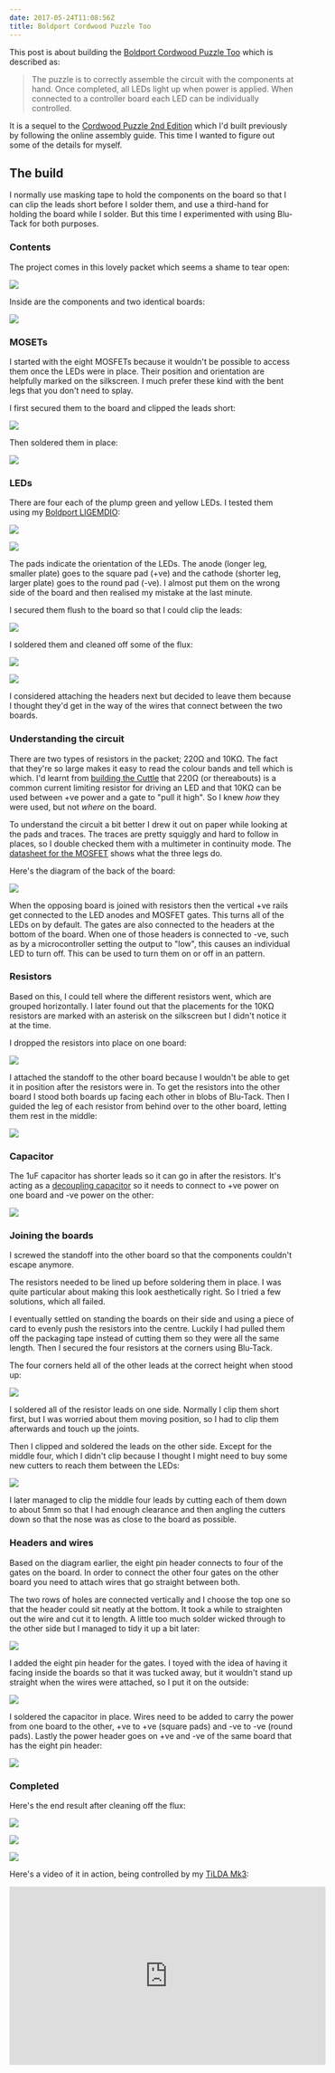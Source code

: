 ```yaml
---
date: 2017-05-24T11:08:56Z
title: Boldport Cordwood Puzzle Too
---
```


This post is about building the [Boldport Cordwood Puzzle Too][cp-too] which
is described as:

[cp-too]: https://www.boldport.com/products/cordwood-puzzle-too/

> The puzzle is to correctly assemble the circuit with the components at
> hand. Once completed, all LEDs light up when power is applied. When
> connected to a controller board each LED can be individually controlled.

It is a sequel to the [Cordwood Puzzle 2nd Edition][cp-2e] which I'd built
previously by following the online assembly guide. This time I wanted to
figure out some of the details for myself.

[cp-2e]: https://www.boldport.com/products/cordwood-puzzle-second-edition/

## The build

I normally use masking tape to hold the components on the board so that I
can clip the leads short before I solder them, and use a third-hand for
holding the board while I solder. But this time I experimented with using
Blu-Tack for both purposes.

### Contents

The project comes in this lovely packet which seems a shame to tear open:

![](/images/cptoo-packet.jpg)

Inside are the components and two identical boards:

![](/images/cptoo-contents.jpg)

### MOSETs

I started with the eight MOSFETs because it wouldn't be possible to access
them once the LEDs were in place. Their position and orientation are
helpfully marked on the silkscreen. I much prefer these kind with the bent
legs that you don't need to splay.

I first secured them to the board and clipped the leads short:

![](/images/cptoo-fets_leads.jpg)

Then soldered them in place:

![](/images/cptoo-fets_soldered.jpg)

### LEDs

There are four each of the plump green and yellow LEDs. I tested them using
my [Boldport LIGEMDIO][ligemdio]:

[ligemdio]: https://www.boldport.com/products/ligemdio/

![](/images/cptoo-leds_green.jpg)

![](/images/cptoo-leds_yellow.jpg)

The pads indicate the orientation of the LEDs. The anode (longer leg,
smaller plate) goes to the square pad (+ve) and the cathode (shorter leg,
larger plate) goes to the round pad (-ve). I almost put them on the wrong
side of the board and then realised my mistake at the last minute.

I secured them flush to the board so that I could clip the leads:

![](/images/cptoo-leds_leads.jpg)

I soldered them and cleaned off some of the flux:

![](/images/cptoo-leds_soldered_front.jpg)

![](/images/cptoo-leds_soldered_back.jpg)

I considered attaching the headers next but decided to leave them because I
thought they'd get in the way of the wires that connect between the two
boards.

### Understanding the circuit

There are two types of resistors in the packet; 220Ω and 10KΩ. The fact that
they're so large makes it easy to read the colour bands and tell which is
which. I'd learnt from [building the Cuttle][cuttle] that 220Ω (or
thereabouts) is a common current limiting resistor for driving an LED and
that 10KΩ can be used between +ve power and a gate to "pull it high". So I
knew *how* they were used, but not *where* on the board.

[cuttle]: /blog/2017/05/16/boldport-cuttle-just-less-than-perfect/

To understand the circuit a bit better I drew it out on paper while looking
at the pads and traces. The traces are pretty squiggly and hard to follow in
places, so I double checked them with a multimeter in continuity mode. The
[datasheet for the MOSFET][2N7000] shows what the three legs do.

[2N7000]: https://www.onsemi.com/pub/Collateral/2N7000-D.PDF

Here's the diagram of the back of the board:

![](/images/cptoo-diagram.jpg)

When the opposing board is joined with resistors then the vertical +ve rails
get connected to the LED anodes and MOSFET gates. This turns all of the LEDs
on by default. The gates are also connected to the headers at the bottom of
the board. When one of those headers is connected to -ve, such as by a
microcontroller setting the output to "low", this causes an individual LED
to turn off. This can be used to turn them on or off in an pattern.

### Resistors

Based on this, I could tell where the different resistors went, which are
grouped horizontally. I later found out that the placements for the 10KΩ
resistors are marked with an asterisk on the silkscreen but I didn't notice
it at the time.

I dropped the resistors into place on one board:

![](/images/cptoo-resistors_standing.jpg)

I attached the standoff to the other board because I wouldn't be able to
get it in position after the resistors were in. To get the resistors into
the other board I stood both boards up facing each other in blobs of
Blu-Tack. Then I guided the leg of each resistor from behind over to the
other board, letting them rest in the middle:

![](/images/cptoo-resistors_threading.jpg)

### Capacitor

The 1uF capacitor has shorter leads so it can go in after the resistors.
It's acting as a [decoupling capacitor][] so it needs to connect to +ve
power on one board and -ve power on the other:

[decoupling capacitor]: https://learn.sparkfun.com/tutorials/capacitors/application-examples#decoupling

![](/images/cptoo-capacitor.jpg)

### Joining the boards

I screwed the standoff into the other board so that the components couldn't
escape anymore.

The resistors needed to be lined up before soldering them in place. I was
quite particular about making this look aesthetically right. So I tried a
few solutions, which all failed.

I eventually settled on standing the boards on their side and using a piece
of card to evenly push the resistors into the centre. Luckily I had pulled
them off the packaging tape instead of cutting them so they were all the
same length. Then I secured the four resistors at the corners using
Blu-Tack.

The four corners held all of the other leads at the correct height when
stood up:

![](/images/cptoo-resistors_secured.jpg)

I soldered all of the resistor leads on one side. Normally I clip them short
first, but I was worried about them moving position, so I had to clip them
afterwards and touch up the joints.

Then I clipped and soldered the leads on the other side. Except for the
middle four, which I didn't clip because I thought I might need to buy some
new cutters to reach them between the LEDs:

![](/images/cptoo-resistors_half_soldered.jpg)

I later managed to clip the middle four leads by cutting each of them down
to about 5mm so that I had enough clearance and then angling the cutters
down so that the nose was as close to the board as possible.

### Headers and wires

Based on the diagram earlier, the eight pin header connects to four of the
gates on the board. In order to connect the other four gates on the other
board you need to attach wires that go straight between both.

The two rows of holes are connected vertically and I choose the top one so
that the header could sit neatly at the bottom. It took a while to
straighten out the wire and cut it to length. A little too much solder
wicked through to the other side but I managed to tidy it up a bit later:

![](/images/cptoo-wires_bottom.jpg)

I added the eight pin header for the gates. I toyed with the idea of having
it facing inside the boards so that it was tucked away, but it wouldn't
stand up straight when the wires were attached, so I put it on the outside:

![](/images/cptoo-bottom.jpg)

I soldered the capacitor in place. Wires need to be added to carry the power
from one board to the other, +ve to +ve (square pads) and -ve to -ve (round
pads). Lastly the power header goes on +ve and -ve of the same board that
has the eight pin header:

![](/images/cptoo-top.jpg)

### Completed

Here's the end result after cleaning off the flux:

![](/images/cptoo-front.jpg)

![](/images/cptoo-side.jpg)

![](/images/cptoo-back.jpg)

Here's a video of it in action, being controlled by my [TiLDA Mk3][]:

[TiLDA Mk3]: https://badge.emfcamp.org/wiki/TiLDA_MK3

<iframe width="560" height="315" src="https://www.youtube.com/embed/5J-X4sWXbGg?&vq=hd1080" frameborder="0" allowfullscreen></iframe>
